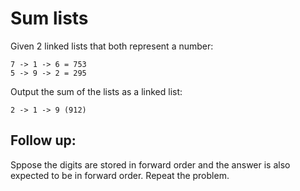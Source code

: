 # Sum lists

Given 2 linked lists that both represent a number:

```
7 -> 1 -> 6 = 753
5 -> 9 -> 2 = 295
```

Output the sum of the lists as a linked list:

```
2 -> 1 -> 9 (912)
```

## Follow up:

Sppose the digits are stored in forward order and the answer is also expected to be in forward order. Repeat the problem.
